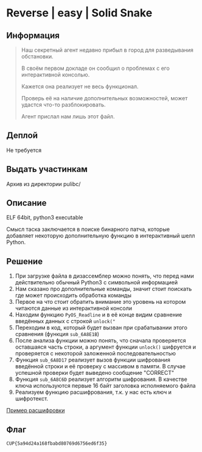 # Reverse | easy | Solid Snake

## Информация

> Наш секретный агент недавно прибыл в город для разведывания обстановки. 
> 
> В своём первом докладе он сообщил о проблемах с его интерактивной консолью.
>
> Кажется она реализует не весь функционал. 
>
> Проверь её на наличие дополнительных возможностей, может удастся что-то разблокировать.
> 
> Агент прислал нам лишь этот файл.


## Деплой

Не требуется

## Выдать участинкам

Архив из директории pulibc/

## Описание

ELF 64bit, python3 executable

Смысл таска заключается в поиске бинарного патча, которые добавляет некоторую дополнительную функцию в интерактивный шелл Python.

## Решение

1. При загрузке файла в дизассемблер можно понять, что перед нами действительно обычный Python3 с символьной информацией
2. Нам сказано про дополнительные команды, значит стоит поискать где может происходить обработка команды
3. Первое на что стоит обратить внимание это уровень на котором читаются данные из интерактивной консоли
4. Находим функцию `PyOS_Readline` и в её конце видим сравнение введённых данных с строкой `unlock("`
5. Переходим в код, который будет вызван при срабатывании этого сравнения (функция `sub_6A8E1B`)
6. После анализа функции можно понять, что сначала проверяется оставшаяся часть строки, а аргумент функции `unlock()` шифруется и проверяется с некоторой заложенной последовательностью
7. Функция `sub_6A8D17` реализует вызов функции шифрования введённой строки и её проверку с массивом в памяти. В случае успешной проверки будет выведено сообщение "CORRECT"
8. Функция `sub_6A8C6D` реализует алгоритм шифрования. В качестве ключа используются первые 16 байт заголовка исполняемого файла
9. Реализуем функцию расшифрования, т.к. у нас есть ключ и шифротекст.

[Пример расшифровки](solution/main.c)

## Флаг

`CUP{5a94d24a168fbabd80769d6756ed6f35}`
